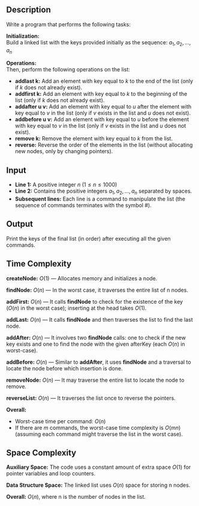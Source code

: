 ## Description
Write a program that performs the following tasks:

**Initialization:**  
Build a linked list with the keys provided initially as the sequence: $a_1, a_2, ..., a_n$

**Operations:**  
Then, perform the following operations on the list:
- **addlast k:** Add an element with key equal to $k$ to the end of the list (only if $k$ does not already exist).
- **addfirst k:** Add an element with key equal to $k$ to the beginning of the list (only if $k$ does not already exist).
- **addafter u v:** Add an element with key equal to $u$ after the element with key equal to $v$ in the list (only if $v$ exists in the list and $u$ does not exist).
- **addbefore u v:** Add an element with key equal to $u$ before the element with key equal to $v$ in the list (only if $v$ exists in the list and $u$ does not exist).
- **remove k:** Remove the element with key equal to $k$ from the list.
- **reverse:** Reverse the order of the elements in the list (without allocating new nodes, only by changing pointers).

## Input
- **Line 1:** A positive integer $n$ ($1 \leq n \leq 1000$)  
- **Line 2:** Contains the positive integers $a_1, a_2, ..., a_n$ separated by spaces.
- **Subsequent lines:** Each line is a command to manipulate the list (the sequence of commands terminates with the symbol #).

## Output
Print the keys of the final list (in order) after executing all the given commands.

## Time Complexity

**createNode:** $O(1)$ — Allocates memory and initializes a node.

**findNode:** $O(n)$ — In the worst case, it traverses the entire list of n nodes.

**addFirst:** $O(n)$ — It calls **findNode** to check for the existence of the key ($O(n)$ in the worst case); inserting at the head takes $O(1)$.

**addLast:** $O(n)$ — It calls **findNode** and then traverses the list to find the last node.

**addAfter:** $O(n)$ — It involves two **findNode** calls: one to check if the new key exists and one to find the node with the given afterKey (each $O(n)$ in worst-case).

**addBefore:** $O(n)$ — Similar to **addAfter**, it uses **findNode** and a traversal to locate the node before which insertion is done.

**removeNode:** $O(n)$ — It may traverse the entire list to locate the node to remove.

**reverseList:** $O(n)$ — It traverses the list once to reverse the pointers.

**Overall:**  
- Worst-case time per command: $O(n)$  
- If there are $m$ commands, the worst-case time complexity is $O(mn)$ (assuming each command might traverse the list in the worst case).

## Space Complexity

**Auxiliary Space:** The code uses a constant amount of extra space $O(1)$ for pointer variables and loop counters.

**Data Structure Space:** The linked list uses $O(n)$ space for storing n nodes.

**Overall:** $O(n)$, where n is the number of nodes in the list.
